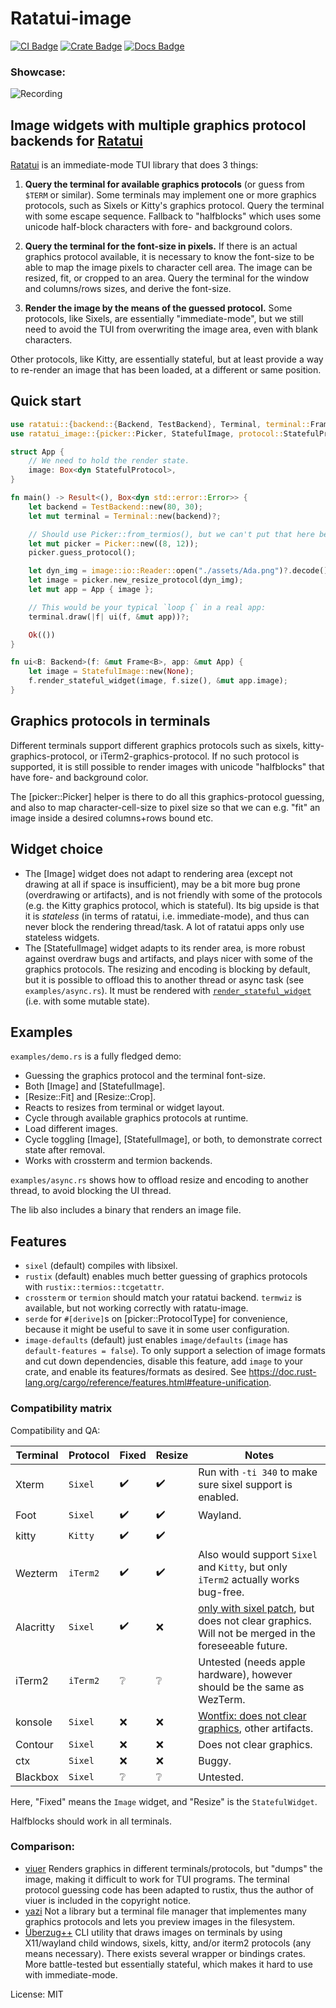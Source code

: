 # Ratatui-image

[![CI Badge]][CI]
[![Crate Badge]][Crate]
[![Docs Badge]][Docs]

[CI Badge]: https://img.shields.io/github/actions/workflow/status/benjajaja/ratatui-image/ci.yaml?style=flat-square&logo=github
[CI]: https://github.com/benjajaja/ratatui-image/actions?query=workflow%3A
[Crate Badge]: https://img.shields.io/crates/v/ratatui-image?logo=rust&style=flat-square
[Crate]: https://crates.io/crates/ratatui-image
[Docs Badge]: https://img.shields.io/docsrs/ratatui-image?logo=rust&style=flat-square
[Docs]: https://docs.rs/ratatui-image/0.8.0/ratatui_image/

### Showcase:

![Recording](./assets/Recording.gif)

## Image widgets with multiple graphics protocol backends for [Ratatui]
[Ratatui] is an immediate-mode TUI library that does 3 things:

1. **Query the terminal for available graphics protocols** (or guess from `$TERM` or similar).
Some terminals may implement one or more graphics protocols, such as Sixels or Kitty's
graphics protocol. Query the terminal with some escape sequence. Fallback to "halfblocks" which
uses some unicode half-block characters with fore- and background colors.

2. **Query the terminal for the font-size in pixels.**
If there is an actual graphics protocol available, it is necessary to know the font-size to
be able to map the image pixels to character cell area. The image can be resized, fit, or
cropped to an area. Query the terminal for the window and columns/rows sizes, and derive the
font-size.

3. **Render the image by the means of the guessed protocol.**
Some protocols, like Sixels, are essentially "immediate-mode", but we still need to avoid the
TUI from overwriting the image area, even with blank characters.

Other protocols, like Kitty, are essentially stateful, but at least provide a way to re-render
an image that has been loaded, at a different or same position.

## Quick start
```rust
use ratatui::{backend::{Backend, TestBackend}, Terminal, terminal::Frame};
use ratatui_image::{picker::Picker, StatefulImage, protocol::StatefulProtocol};

struct App {
    // We need to hold the render state.
    image: Box<dyn StatefulProtocol>,
}

fn main() -> Result<(), Box<dyn std::error::Error>> {
    let backend = TestBackend::new(80, 30);
    let mut terminal = Terminal::new(backend)?;

    // Should use Picker::from_termios(), but we can't put that here because that would break doctests!
    let mut picker = Picker::new((8, 12));
    picker.guess_protocol();

    let dyn_img = image::io::Reader::open("./assets/Ada.png")?.decode()?;
    let image = picker.new_resize_protocol(dyn_img);
    let mut app = App { image };

    // This would be your typical `loop {` in a real app:
    terminal.draw(|f| ui(f, &mut app))?;

    Ok(())
}

fn ui<B: Backend>(f: &mut Frame<B>, app: &mut App) {
    let image = StatefulImage::new(None);
    f.render_stateful_widget(image, f.size(), &mut app.image);
}
```

## Graphics protocols in terminals
Different terminals support different graphics protocols such as sixels,
kitty-graphics-protocol, or iTerm2-graphics-protocol. If no such protocol is supported, it is
still possible to render images with unicode "halfblocks" that have fore- and background color.

The [picker::Picker] helper is there to do all this graphics-protocol guessing, and also to map
character-cell-size to pixel size so that we can e.g. "fit" an image inside a desired
columns+rows bound etc.

## Widget choice
* The [Image] widget does not adapt to rendering area (except not drawing at all if space
is insufficient), may be a bit more bug prone (overdrawing or artifacts), and is not friendly
with some of the protocols (e.g. the Kitty graphics protocol, which is stateful). Its big
upside is that it is _stateless_ (in terms of ratatui, i.e. immediate-mode), and thus can never
block the rendering thread/task. A lot of ratatui apps only use stateless widgets.
* The [StatefulImage] widget adapts to its render area, is more robust against overdraw bugs and
artifacts, and plays nicer with some of the graphics protocols.
The resizing and encoding is blocking by default, but it is possible to offload this to another
thread or async task (see `examples/async.rs`). It must be rendered with
[`render_stateful_widget`] (i.e. with some mutable state).

## Examples

`examples/demo.rs` is a fully fledged demo:
* Guessing the graphics protocol and the terminal font-size.
* Both [Image] and [StatefulImage].
* [Resize::Fit] and [Resize::Crop].
* Reacts to resizes from terminal or widget layout.
* Cycle through available graphics protocols at runtime.
* Load different images.
* Cycle toggling [Image], [StatefulImage], or both, to demonstrate correct state after
  removal.
* Works with crossterm and termion backends.

`examples/async.rs` shows how to offload resize and encoding to another thread, to avoid
blocking the UI thread.

The lib also includes a binary that renders an image file.

## Features
* `sixel` (default) compiles with libsixel.
* `rustix` (default) enables much better guessing of graphics protocols with `rustix::termios::tcgetattr`.
* `crossterm` or `termion` should match your ratatui backend. `termwiz` is available, but not
working correctly with ratatu-image.
* `serde` for `#[derive]`s on [picker::ProtocolType] for convenience, because it might be
useful to save it in some user configuration.
* `image-defaults` (default) just enables `image/defaults` (`image` has `default-features =
false`). To only support a selection of image formats and cut down dependencies, disable this
feature, add `image` to your crate, and enable its features/formats as desired. See
https://doc.rust-lang.org/cargo/reference/features.html#feature-unification.

[Ratatui]: https://github.com/ratatui-org/ratatui
[Sixel]: https://en.wikipedia.org/wiki/Sixel
[`render_stateful_widget`]: https://docs.rs/ratatui/latest/ratatui/terminal/struct.Frame.html#method.render_stateful_widget

### Compatibility matrix

Compatibility and QA:

Terminal  | Protocol | Fixed | Resize | Notes
----------|----------|-------|--------|-------
Xterm     | `Sixel`  | ✔️     | ✔️      | Run with `-ti 340` to make sure sixel support is enabled.
Foot      | `Sixel`  | ✔️     | ✔️      | Wayland.
kitty     | `Kitty`  | ✔️     | ✔️      |
Wezterm   | `iTerm2` | ✔️     | ✔️      | Also would support `Sixel` and `Kitty`, but only `iTerm2` actually works bug-free.
Alacritty | `Sixel`  | ✔️     | ❌     | [only with sixel patch](https://github.com/microo8/alacritty-sixel), but does not clear graphics. Will not be merged in the foreseeable future.
iTerm2    | `iTerm2` | ❔    | ❔     | Untested (needs apple hardware), however should be the same as WezTerm.
konsole   | `Sixel`  | ❌    | ❌     | [Wontfix: does not clear graphics](https://bugs.kde.org/show_bug.cgi?id=456354), other artifacts.
Contour   | `Sixel`  | ❌    | ❌     | Does not clear graphics.
ctx       | `Sixel`  | ❌    | ❌     | Buggy.
Blackbox  | `Sixel`  | ❔    | ❔     | Untested.

Here, "Fixed" means the `Image` widget, and "Resize" is the `StatefulWidget`.

Halfblocks should work in all terminals.

### Comparison:

* [viuer](https://crates.io/crates/viuer)
  Renders graphics in different terminals/protocols, but "dumps" the image, making it difficult to
  work for TUI programs.
  The terminal protocol guessing code has been adapted to rustix, thus the author of viuer is
  included in the copyright notice.
* [yazi](https://github.com/sxyazi/yazi)
  Not a library but a terminal file manager that implementes many graphics protocols and lets you
  preview images in the filesystem.
* [Überzug++](https://github.com/jstkdng/ueberzugpp)
  CLI utility that draws images on terminals by using X11/wayland child windows, sixels, kitty,
  and/or iterm2 protocols (any means necessary). There exists several wrapper or bindings crates.
  More battle-tested but essentially stateful, which makes it hard to use with immediate-mode.

License: MIT
